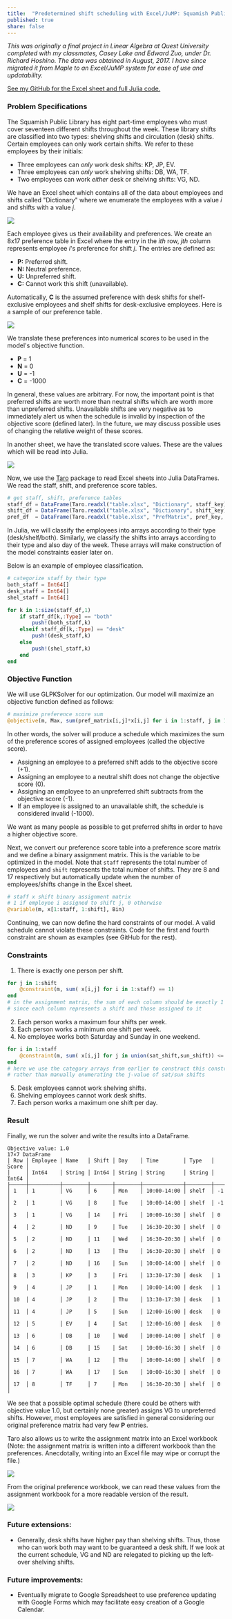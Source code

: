 ```yaml
---
title:  "Predetermined shift scheduling with Excel/JuMP: Squamish Public Library"
published: true
share: false
---
```


*This was originally a final project in Linear Algebra at Quest University completed with my classmates, Casey Lake and Edward Zuo, under Dr. Richard Hoshino. The data was obtained in August, 2017. I have since migrated it from Maple to an Excel/JuMP system for ease of use and updatability.*

[See my GitHub for the Excel sheet and full Julia code.](https://github.com/jsnhu/spl-schedule)

### Problem Specifications

The Squamish Public Library has eight part-time employees who must cover seventeen different shifts throughout the week. These library shifts are classified into two types: shelving shifts and circulation (desk) shifts. Certain employees can only work certain shifts. We refer to these employees by their initials:
* Three employees can *only* work desk shifts: KP, JP, EV.
* Three employees can *only* work shelving shifts: DB, WA, TF.
* Two employees can work *either* desk or shelving shifts: VG, ND.

We have an Excel sheet which contains all of the data about employees and shifts called "Dictionary" where we enumerate the employees with a value *i* and shifts with a value *j*.

<img src="/assets/images/spl-scheduling/dictionarysheet.png">

Each employee gives us their availability and preferences. We create an 8x17 preference table in Excel where the entry in the *ith* row, *jth* column represents employee *i*'s preference for shift *j*. The entries are defined as:
* **P:** Preferred shift.
* **N:** Neutral preference.
* **U:** Unpreferred shift.
* **C:** Cannot work this shift (unavailable).

Automatically, **C** is the assumed preference with desk shifts for shelf-exclusive employees and shelf shifts for desk-exclusive employees. Here is a sample of our preference table.

<img src="/assets/images/spl-scheduling/newpref.PNG">

We translate these preferences into numerical scores to be used in the model's objective function.
* **P** = 1
* **N** = 0
* **U** = -1
* **C** = -1000

In general, these values are arbitrary. For now, the important point is that preferred shifts are worth more than neutral shifts which are worth more than unpreferred shifts. Unavailable shifts are very negative as to immediately alert us when the schedule is invalid by inspection of the objective score (defined later). In the future, we may discuss possible uses of changing the relative weight of these scores.

In another sheet, we have the translated score values. These are the values which will be read into Julia.

<img src="/assets/images/spl-scheduling/newpref1.PNG">

Now, we use the [Taro](https://github.com/aviks/Taro.jl) package to read Excel sheets into Julia DataFrames. We read the staff, shift, and preference score tables.

```julia
# get staff, shift, preference tables
staff_df = DataFrame(Taro.readxl("table.xlsx", "Dictionary", staff_key))
shift_df = DataFrame(Taro.readxl("table.xlsx", "Dictionary", shift_key))
pref_df  = DataFrame(Taro.readxl("table.xlsx", "PrefMatrix", pref_key, header = false))
```

In Julia, we will classify the employees into arrays according to their type (desk/shelf/both). Similarly, we classify the shifts into arrays according to their type and also day of the week. These arrays will make construction of the model constraints easier later on.

Below is an example of employee classification.
```julia
# categorize staff by their type
both_staff = Int64[]
desk_staff = Int64[]
shel_staff = Int64[]

for k in 1:size(staff_df,1)
    if staff_df[k,:Type] == "both"
        push!(both_staff,k)
    elseif staff_df[k,:Type] == "desk"
        push!(desk_staff,k)
    else
        push!(shel_staff,k)
    end
end
```
### Objective Function
We will use GLPKSolver for our optimization. Our model will maximize an objective function defined as follows:
```julia
# maximize preference score sum
@objective(m, Max, sum(pref_matrix[i,j]*x[i,j] for i in 1:staff, j in 1:shift))
```
In other words, the solver will produce a schedule which maximizes the sum of the preference scores of assigned employees (called the objective score).
* Assigning an employee to a preferred shift adds to the objective score (+1).
* Assigning an employee to a neutral shift does not change the objective score (0).
* Assigning an employee to an unpreferred shift subtracts from the objective score (-1).
* If an employee is assigned to an unavailable shift, the schedule is considered invalid (-1000).

We want as many people as possible to get preferred shifts in order to have a higher objective score.

Next, we convert our preference score table into a preference score matrix and we define a binary assignment matrix. This is the variable to be optimized in the model. Note that `staff` represents the total number of employees and `shift` represents the total number of shifts. They are 8 and 17 respectively but automatically update when the number of employees/shifts change in the Excel sheet.

```julia
# staff x shift binary assignment matrix
# 1 if employee i assigned to shift j, 0 otherwise
@variable(m, x[1:staff, 1:shift], Bin)
```

Continuing, we can now define the hard constraints of our model. A valid schedule cannot violate these constraints. Code for the first and fourth constraint are shown as examples (see GitHub for the rest).
### Constraints
1. There is exactly one person per shift.
```julia
for j in 1:shift
    @constraint(m, sum( x[i,j] for i in 1:staff) == 1)
end
# in the assignment matrix, the sum of each column should be exactly 1
# since each column represents a shift and those assigned to it
```
2. Each person works a maximum four shifts per week.
3. Each person works a minimum one shift per week.
4. No employee works both Saturday and Sunday in one weekend.
```julia
for i in 1:staff
    @constraint(m, sum( x[i,j] for j in union(sat_shift,sun_shift)) <= 1)
end
# here we use the category arrays from earlier to construct this constraint easily
# rather than manually enumerating the j-value of sat/sun shifts
```
5. Desk employees cannot work shelving shifts.
6. Shelving employees cannot work desk shifts.
7. Each person works a maximum one shift per day.

### Result

Finally, we run the solver and write the results into a DataFrame.

```
Objective value: 1.0
17×7 DataFrame
│ Row │ Employee │ Name   │ Shift │ Day    │ Time        │ Type   │ Score │
│     │ Int64    │ String │ Int64 │ String │ String      │ String │ Int64 │
├─────┼──────────┼────────┼───────┼────────┼─────────────┼────────┼───────┤
│ 1   │ 1        │ VG     │ 6     │ Mon    │ 10:00-14:00 │ shelf  │ -1    │
│ 2   │ 1        │ VG     │ 8     │ Tue    │ 10:00-14:00 │ shelf  │ -1    │
│ 3   │ 1        │ VG     │ 14    │ Fri    │ 10:00-16:30 │ shelf  │ 0     │
│ 4   │ 2        │ ND     │ 9     │ Tue    │ 16:30-20:30 │ shelf  │ 0     │
│ 5   │ 2        │ ND     │ 11    │ Wed    │ 16:30-20:30 │ shelf  │ 0     │
│ 6   │ 2        │ ND     │ 13    │ Thu    │ 16:30-20:30 │ shelf  │ 0     │
│ 7   │ 2        │ ND     │ 16    │ Sun    │ 10:00-14:00 │ shelf  │ 0     │
│ 8   │ 3        │ KP     │ 3     │ Fri    │ 13:30-17:30 │ desk   │ 1     │
│ 9   │ 4        │ JP     │ 1     │ Mon    │ 10:00-14:00 │ desk   │ 1     │
│ 10  │ 4        │ JP     │ 2     │ Thu    │ 13:30-17:30 │ desk   │ 1     │
│ 11  │ 4        │ JP     │ 5     │ Sun    │ 12:00-16:00 │ desk   │ 0     │
│ 12  │ 5        │ EV     │ 4     │ Sat    │ 12:00-16:00 │ desk   │ 0     │
│ 13  │ 6        │ DB     │ 10    │ Wed    │ 10:00-14:00 │ shelf  │ 0     │
│ 14  │ 6        │ DB     │ 15    │ Sat    │ 10:00-16:30 │ shelf  │ 0     │
│ 15  │ 7        │ WA     │ 12    │ Thu    │ 10:00-14:00 │ shelf  │ 0     │
│ 16  │ 7        │ WA     │ 17    │ Sun    │ 10:00-16:30 │ shelf  │ 0     │
│ 17  │ 8        │ TF     │ 7     │ Mon    │ 16:30-20:30 │ shelf  │ 0     │
```

We see that a possible optimal schedule (there could be others with objective value 1.0, but certainly none greater) assigns VG to unpreferred shifts. However, most employees are satisfied in general considering our original preference matrix had very few **P** entries.

Taro also allows us to write the assignment matrix into an Excel workbook (Note: the assignment matrix is written into a different workbook than the preferences. Anecdotally, writing into an Excel file may wipe or corrupt the file.)

<img src="/assets/images/spl-scheduling/assnmatrix.PNG">

From the original preference workbook, we can read these values from the assignment workbook for a more readable version of the result.

<img src="/assets/images/spl-scheduling/result.PNG">

### Future extensions:
* Generally, desk shifts have higher pay than shelving shifts. Thus, those who can work both may want to be guaranteed a desk shift. If we look at the current schedule, VG and ND are relegated to picking up the left-over shelving shifts.

### Future improvements:
* Eventually migrate to Google Spreadsheet to use preference updating with Google Forms which may facilitate easy creation of a Google Calendar.
